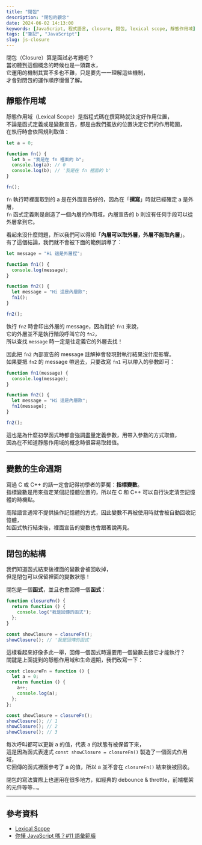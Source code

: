 ```yaml
---
title: "閉包"
description: "閉包的觀念"
date: 2024-06-02 14:13:00
keywords: [JavaScript, 程式語言, closure, 閉包, lexical scope, 靜態作用域]
tags: ["筆記", "JavaScript"]
slug: js-closure
---
```


閉包（Closure）算是面試必考題吧？  
當初聽到這個概念的時候也是一頭霧水，  
它運用的機制其實不多也不難，只是要先一一理解這些機制，  
才會對閉包的運作順序慢慢了解。

## 靜態作用域

靜態作用域（Lexical Scope）是指程式碼在撰寫時就決定好作用位置，  
不論是函式定義或是變數宣告，都是由我們擺放的位置決定它們的作用範圍，  
在執行時會依照規則取值：

```js
let a = 0;

function fn() {
  let b = "我是在 fn 裡面的 b";
  console.log(a); // 0
  console.log(b); // '我是在 fn 裡面的 b'
}

fn();
```

`fn` 執行時裡面取到的 a 是在外面宣告好的，因為在「**撰寫**」時就已經確定 a 是外層，  
`fn` 函式定義則是創造了一個內層的作用域，內層宣告的 b 則沒有任何手段可以從外層拿到它。

看起來沒什麼問題，所以我們可以得知「**內層可以取外層，外層不能取內層**」。  
有了這個結論，我們就不會被下面的範例誤導了：

```js
let message = "Hi 這是外層捏";

function fn1() {
  console.log(message);
}

function fn2() {
  let message = "Hi 這是內層歐";
  fn1();
}

fn2();
```

執行 `fn2` 時會印出外層的 message，因為對於 `fn1` 來說，  
它的外層並不是執行階段呼叫它的 `fn2`，  
所以查找 `message` 時一定是往定義它的外層去找！

因此把 `fn2` 內部宣告的 message 註解掉會發現對執行結果沒什麼影響。  
如果要把 `fn2` 的 message 帶過去，只要改寫 `fn1` 可以帶入的參數即可：

```js
function fn1(message) {
  console.log(message);
}

function fn2() {
  let message = "Hi 這是內層歐";
  fn1(message);
}

fn2();
```

這也是為什麼初學函式時都會強調盡量定義參數，用帶入參數的方式取值，  
因為在不知道靜態作用域的概念時很容易取錯值。

---

## 變數的生命週期

寫過 C 或 C++ 的話一定會記得初學者的夢魘：**指標變數**。  
指標變數是用來指定某個記憶體位置的，所以在 C 和 C++ 可以自行決定清空記憶體的時機點。

高階語言通常不提供操作記憶體的方式，因此變數不再被使用時就會被自動回收記憶體，  
如函式執行結束後，裡面宣告的變數也會跟著說再見。

---

## 閉包的結構

我們知道函式結束後裡面的變數會被回收掉，  
但是閉包可以保留裡面的變數狀態！

閉包是一個**函式**，並且也會回傳一個**函式**：

```js
function closureFn() {
  return function () {
    console.log("我是回傳的函式");
  };
}

const showClosure = closureFn();
showClosure(); // '我是回傳的函式'
```

這樣看起來好像多此一舉，回傳一個函式時還要用一個變數去接它才能執行？  
關鍵是上面提到的靜態作用域和生命週期，我們改寫一下：

```js
const closureFn = function () {
  let a = 0;
  return function () {
    a++;
    console.log(a);
  };
};

const showClosure = closureFn();
showClosure(); // 1
showClosure(); // 2
showClosure(); // 3
```

每次呼叫都可以更新 a 的值，代表 a 的狀態有被保留下來，  
這是因為函式表達式 `const showClosure = closureFn()` 製造了一個函式作用域，  
它回傳的函式裡面參考了 a 的值，所以 a 並不會在 `closureFn()` 結束後被回收。

閉包的寫法實際上也運用在很多地方，如經典的 debounce & throttle，前端框架的元件等等...。

---

## 參考資料

- [Lexical Scope](https://ithelp.ithome.com.tw/articles/10194745)
- [你懂 JavaScript 嗎？#11 語彙範疇](https://www.cythilya.tw/2018/10/18/lexical-scope/)
